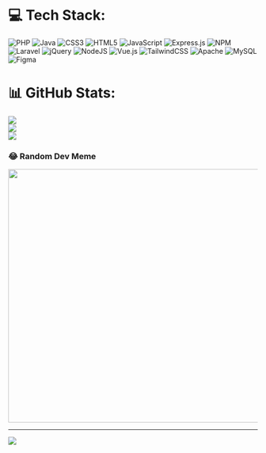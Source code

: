 
# 💻 Tech Stack:
![PHP](https://img.shields.io/badge/php-%23777BB4.svg?style=for-the-badge&logo=php&logoColor=white) ![Java](https://img.shields.io/badge/java-%23ED8B00.svg?style=for-the-badge&logo=java&logoColor=white) ![CSS3](https://img.shields.io/badge/css3-%231572B6.svg?style=for-the-badge&logo=css3&logoColor=white) ![HTML5](https://img.shields.io/badge/html5-%23E34F26.svg?style=for-the-badge&logo=html5&logoColor=white) ![JavaScript](https://img.shields.io/badge/javascript-%23323330.svg?style=for-the-badge&logo=javascript&logoColor=%23F7DF1E) ![Express.js](https://img.shields.io/badge/express.js-%23404d59.svg?style=for-the-badge&logo=express&logoColor=%2361DAFB) ![NPM](https://img.shields.io/badge/NPM-%23000000.svg?style=for-the-badge&logo=npm&logoColor=white) ![Laravel](https://img.shields.io/badge/laravel-%23FF2D20.svg?style=for-the-badge&logo=laravel&logoColor=white) ![jQuery](https://img.shields.io/badge/jquery-%230769AD.svg?style=for-the-badge&logo=jquery&logoColor=white) ![NodeJS](https://img.shields.io/badge/node.js-6DA55F?style=for-the-badge&logo=node.js&logoColor=white) ![Vue.js](https://img.shields.io/badge/vuejs-%2335495e.svg?style=for-the-badge&logo=vuedotjs&logoColor=%234FC08D) ![TailwindCSS](https://img.shields.io/badge/tailwindcss-%2338B2AC.svg?style=for-the-badge&logo=tailwind-css&logoColor=white) ![Apache](https://img.shields.io/badge/apache-%23D42029.svg?style=for-the-badge&logo=apache&logoColor=white) ![MySQL](https://img.shields.io/badge/mysql-%2300f.svg?style=for-the-badge&logo=mysql&logoColor=white) 	![Figma](https://img.shields.io/badge/figma-%23F24E1E.svg?style=for-the-badge&logo=figma&logoColor=white)
# 📊 GitHub Stats:
![](https://github-readme-stats.vercel.app/api?username=nghiaomg&theme=dark&hide_border=false&include_all_commits=false&count_private=false)<br/>
![](https://github-readme-streak-stats.herokuapp.com/?user=nghiaomg&theme=dark&hide_border=false)<br/>
![](https://github-readme-stats.vercel.app/api/top-langs/?username=nghiaomg&theme=dark&hide_border=false&include_all_commits=false&count_private=false&layout=compact)

### 😂 Random Dev Meme
<img src="https://random-memer.herokuapp.com/" width="512px"/>

---
[![]([https://visitcount.itsvg.in/api?id=nghiaomg&icon=0&color=0)](https://visitcount.itsvg.in](https://scontent.fsgn2-5.fna.fbcdn.net/v/t1.6435-9/138220260_250792136622710_8846630017779868134_n.jpg?_nc_cat=104&ccb=1-7&_nc_sid=8bfeb9&_nc_ohc=6YVxKp74JjkAX_Sh10g&_nc_ht=scontent.fsgn2-5.fna&oh=00_AfCQRqualf78KMuGJyXZxYFU_pwRMMWOyvXRDeE0RPv_Ug&oe=63EBBCA4))

<!-- Proudly created with GPRM ( https://gprm.itsvg.in ) -->
